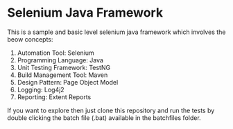 # Selenium Java Framework

This is a sample and basic level selenium java framework which involves the beow concepts:
1. Automation Tool: Selenium
2. Programming Language: Java
3. Unit Testing Framework: TestNG
4. Build Management Tool: Maven
5. Design Pattern: Page Object Model
6. Logging: Log4j2
7. Reporting: Extent Reports

If you want to explore then just clone this repository and run the tests by double clicking the batch file (.bat) available in the batchfiles folder.
